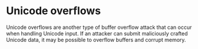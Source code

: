 # Unicode overflows

Unicode overflows are another type of buffer overflow attack that can occur when handling Unicode input. If an attacker can submit maliciously crafted Unicode data, it may be possible to overflow buffers and corrupt memory.